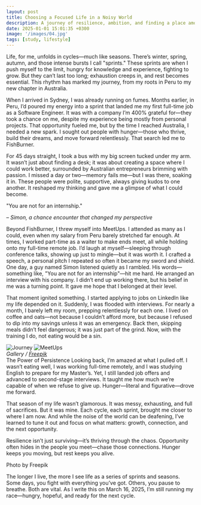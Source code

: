 ```yaml
---
layout: post
title: Choosing a Focused Life in a Noisy World
description: A journey of resilience, ambition, and finding a place among dreamers—from Peru to Australia, through sprints of determination and seasons of rest.
date: 2025-01-01 15:01:35 +0300
image: '/images/04.jpg'
tags: [study, lifestyle]
---
```


Life, for me, unfolds in cycles—much like seasons. There’s winter, spring, autumn, and those intense bursts I call "sprints." These sprints are when I push myself to the limit, hungry for knowledge and experience, fighting to grow. But they can’t last too long; exhaustion creeps in, and rest becomes essential. This rhythm has marked my journey, from my roots in Peru to my new chapter in Australia.

When I arrived in Sydney, I was already running on fumes. Months earlier, in Peru, I’d poured my energy into a sprint that landed me my first full-time job as a Software Engineer. It was with a company I’m 400% grateful for—they took a chance on me, despite my experience being mostly from personal projects. That opportunity fueled me, but by the time I reached Australia, I needed a new spark. I sought out people with hunger—those who thrive, build their dreams, and move forward relentlessly. That search led me to FishBurner.

For 45 days straight, I took a bus with my big screen tucked under my arm. It wasn’t just about finding a desk; it was about creating a space where I could work better, surrounded by Australian entrepreneurs brimming with passion. I missed a day or two—memory fails me—but I was there, soaking it in. These people were polite, supportive, always giving kudos to one another. It reshaped my thinking and gave me a glimpse of what I could become.

"You are not for an internship."

<cite>– Simon, a chance encounter that changed my perspective</cite>

Beyond FishBurner, I threw myself into MeetUps. I attended as many as I could, even when my salary from Peru barely stretched far enough. At times, I worked part-time as a waiter to make ends meet, all while holding onto my full-time remote job. I’d laugh at myself—sleeping through conference talks, showing up just to mingle—but it was worth it. I crafted a speech, a personal pitch I repeated so often it became my sword and shield. One day, a guy named Simon listened quietly as I rambled. His words—something like, "You are not for an internship"—hit me hard. He arranged an interview with his company. I didn’t end up working there, but his belief in me was a turning point. It gave me hope that I belonged at their level.

That moment ignited something. I started applying to jobs on LinkedIn like my life depended on it. Suddenly, I was flooded with interviews. For nearly a month, I barely left my room, prepping relentlessly for each one. I lived on coffee and oats—not because I couldn’t afford more, but because I refused to dip into my savings unless it was an emergency. Back then, skipping meals didn’t feel dangerous; it was just part of the grind. Now, with the training I do, not eating would be a sin.

<div class="gallery-box"> <div class="gallery"> <img src="/images/peru-to-sydney.jpg" loading="lazy" alt="Journey"> <img src="/images/meetup-moments.jpg" loading="lazy" alt="MeetUps"> </div> <em>Gallery / <a href="https://www.freepik.com/" target="_blank">Freepik</a></em> </div>
The Power of Persistence
Looking back, I’m amazed at what I pulled off. I wasn’t eating well, I was working full-time remotely, and I was studying English to prepare for my Master’s. Yet, I still landed job offers and advanced to second-stage interviews. It taught me how much we’re capable of when we refuse to give up. Hunger—literal and figurative—drove me forward.

That season of my life wasn’t glamorous. It was messy, exhausting, and full of sacrifices. But it was mine. Each cycle, each sprint, brought me closer to where I am now. And while the noise of the world can be deafening, I’ve learned to tune it out and focus on what matters: growth, connection, and the next opportunity.

Resilience isn’t just surviving—it’s thriving through the chaos.
Opportunity often hides in the people you meet—chase those connections.
Hunger keeps you moving, but rest keeps you alive.


Photo by Freepik

The longer I live, the more I see life as a series of sprints and seasons. Some days, you fight with everything you’ve got. Others, you pause to breathe. Both are vital. As I write this on March 16, 2025, I’m still running my race—hungry, hopeful, and ready for the next cycle.